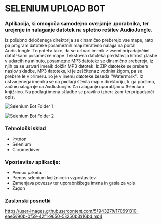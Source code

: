 # SELENIUM UPLOAD BOT
### Aplikacija, ki omogoča samodejno overjanje uporabnika, ter urejenje in nalaganje datotek na spletno rešitev AudioJungle.

Iz poljubno določenega direktorija se dinamično preberejo vse mape, nato pa program datoteke posameznih map iterativno nalaga na portal AudioJungle. To poteka tako, da se ustvari imenik z vsemi pripadajočimi datotekami posamezne mape. Tekstovna datoteka predstavlja hitrost glasbe v udarcih na minuto, posamezne MP3 datoteke se dinamično preberejo, iz njih pa se ustvari imenik dolžin MP3 datotek. Iz ZIP datoteke se prebere naslov skladbe, MP3 datoteka, ki je zaščitena z vodnim žigom, pa se prebere le v primeru. ko je v imenu datoteke beseda ''Watermark''. Iz ustvarjenega imenika se na podlagi števila map v direktoriju, ki ga podamo, začne nalaganje na AudioJungle. Za nalaganje uporabljamo Selenium knjižnico. Na podlagi imena skladbe se pravilno izbere žanr ter pripadajoči opis.

![Selenium Bot Folder 1](https://user-images.githubusercontent.com/57943279/170692041-e4074de6-8d1d-40fc-849b-416f6a4df929.JPG)

![Selenium Bot Folder 2](https://user-images.githubusercontent.com/57943279/170692050-83ac5d80-7828-4f18-88df-38657c9110e8.JPG)


### Tehnološki sklad

* Python
* Selenium 
* Chromedriver

### Vpostavitev aplikacije:

* Prenos paketa.
* Prenos selenium knjižnice in vzpostavitev
* Zamenjava povezav ter uporabniškega imena in gesla za vpis
* Zagon

### Zaslonski posnetki

https://user-images.githubusercontent.com/57943279/170691810-eae5690b-0f59-42f1-9650-58250b3916bd.mp4

